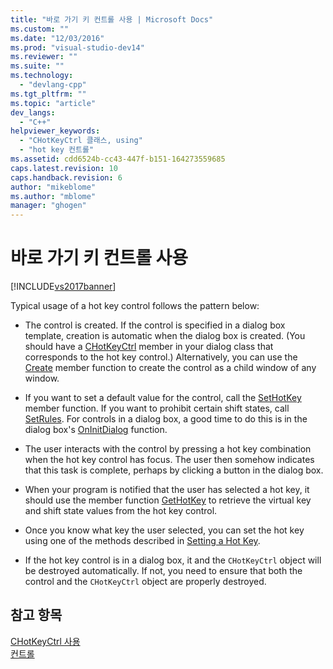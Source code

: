 ```yaml
---
title: "바로 가기 키 컨트롤 사용 | Microsoft Docs"
ms.custom: ""
ms.date: "12/03/2016"
ms.prod: "visual-studio-dev14"
ms.reviewer: ""
ms.suite: ""
ms.technology: 
  - "devlang-cpp"
ms.tgt_pltfrm: ""
ms.topic: "article"
dev_langs: 
  - "C++"
helpviewer_keywords: 
  - "CHotKeyCtrl 클래스, using"
  - "hot key 컨트롤"
ms.assetid: cdd6524b-cc43-447f-b151-164273559685
caps.latest.revision: 10
caps.handback.revision: 6
author: "mikeblome"
ms.author: "mblome"
manager: "ghogen"
---
```

# 바로 가기 키 컨트롤 사용
[!INCLUDE[vs2017banner](../assembler/inline/includes/vs2017banner.md)]

Typical usage of a hot key control follows the pattern below:  
  
-   The control is created.  If the control is specified in a dialog box template, creation is automatic when the dialog box is created. \(You should have a [CHotKeyCtrl](../mfc/reference/chotkeyctrl-class.md) member in your dialog class that corresponds to the hot key control.\) Alternatively, you can use the [Create](../Topic/CHotKeyCtrl::Create.md) member function to create the control as a child window of any window.  
  
-   If you want to set a default value for the control, call the [SetHotKey](../Topic/CHotKeyCtrl::SetHotKey.md) member function.  If you want to prohibit certain shift states, call [SetRules](../Topic/CHotKeyCtrl::SetRules.md).  For controls in a dialog box, a good time to do this is in the dialog box's [OnInitDialog](../Topic/CDialog::OnInitDialog.md) function.  
  
-   The user interacts with the control by pressing a hot key combination when the hot key control has focus.  The user then somehow indicates that this task is complete, perhaps by clicking a button in the dialog box.  
  
-   When your program is notified that the user has selected a hot key, it should use the member function [GetHotKey](../Topic/CHotKeyCtrl::GetHotKey.md) to retrieve the virtual key and shift state values from the hot key control.  
  
-   Once you know what key the user selected, you can set the hot key using one of the methods described in [Setting a Hot Key](../mfc/setting-a-hot-key.md).  
  
-   If the hot key control is in a dialog box, it and the `CHotKeyCtrl` object will be destroyed automatically.  If not, you need to ensure that both the control and the `CHotKeyCtrl` object are properly destroyed.  
  
## 참고 항목  
 [CHotKeyCtrl 사용](../mfc/using-chotkeyctrl.md)   
 [컨트롤](../mfc/controls-mfc.md)